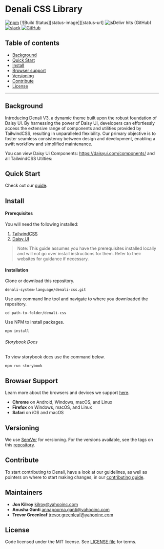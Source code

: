 # Denali CSS Library

[![npm](https://img.shields.io/npm/v/denali-css?color=red)](https://www.npmjs.com/package/denali-css)
[![Build Status][status-image]][status-url]
![jsDelivr hits (GitHub)](https://img.shields.io/jsdelivr/gh/hm/denali-design/denali-css)
[![slack](https://img.shields.io/badge/slack-Denali-3570f4.svg)](https://denali-design.slack.com/app_redirect?channel=general)
[![GitHub](https://img.shields.io/github/license/denali-design/denali-css)](https://github.com/denali-design/denali-css/blob/master/LICENSE.md)

## Table of contents
 
- [Background](#background)
- [Quick Start](#quick-start)
- [Install](#install)
- [Browser support](#browser-support)
- [Versioning](#versioning)
- [Contribute](#contribute)
- [License](#license)

---

## Background

Introducing Denali V3, a dynamic theme built upon the robust foundation of Daisy UI. By harnessing the power of Daisy UI, developers can effortlessly access the extensive range of components and utilities provided by TailwindCSS, resulting in unparalleled flexibility. Our primary objective is to foster seamless consistency between design and development, enabling a swift workflow and simplified maintenance. 

You can view Daisy Ui Components: https://daisyui.com/components/ and all TailwindCSS Utilties: 

## Quick Start

Check out our [guide](https://denali-design.github.io/denali-css/?path=/story/get-started-installation--page).


## Install

#### Prerequisites

You will need the following installed:

1. [TailwindCSS](https://tailwindcss.com/)
2. [Daisy UI](https://daisyui.com/)

> Note: This guide assumes you have the prerequisites installed locally and will not go over install instructions for them. Refer to their websites for guidance if necessary.

#### Installation



Clone or download this repository.
```
denali-system-language/denali-css.git
```

Use any command line tool and navigate to where you downloaded the repository.
```
cd path-to-folder/denali-css
```

Use NPM to install packages.
```
npm install
```


###### Storybook Docs

To view storybook docs use the command below.
```
npm run storybook
```



## Browser Support
Learn more about the browsers and devices we support [here](https://denali.design/browsers).
- **Chrome** on Android, Windows, macOS, and Linux
- **Firefox** on Windows, macOS, and Linux
- **Safari** on iOS and macOS


## Versioning

We use [SemVer](http://semver.org/) for versioning. For the versions available, see the tags on this [repository](https://github.com/denali-design/denali-css/tags).


## Contribute

To start contributing to Denali, have a look at our guidelines, as well as pointers on where to start making changes, in our [contributing guide](https://github.com/denali-design/denali-css/blob/master/CONTRIBUTE.md).


## Maintainers

- **Jon Kilroy** kilroy@yahooinc.com
- **Anusha Ganti** annapoorna.ganti@yahooinc.com
- **Trevor Greenleaf** trevor.greenleaf@yahooinc.com


## License

Code licensed under the MIT license. See [LICENSE file](https://github.com/denali-design/denali-css/blob/master/LICENSE.md) for terms.

